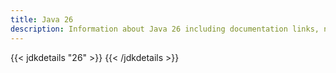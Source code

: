 ```yaml
---
title: Java 26
description: Information about Java 26 including documentation links, new APIs, added features and download options.
---
```


{{< jdkdetails "26" >}}
{{< /jdkdetails >}}
